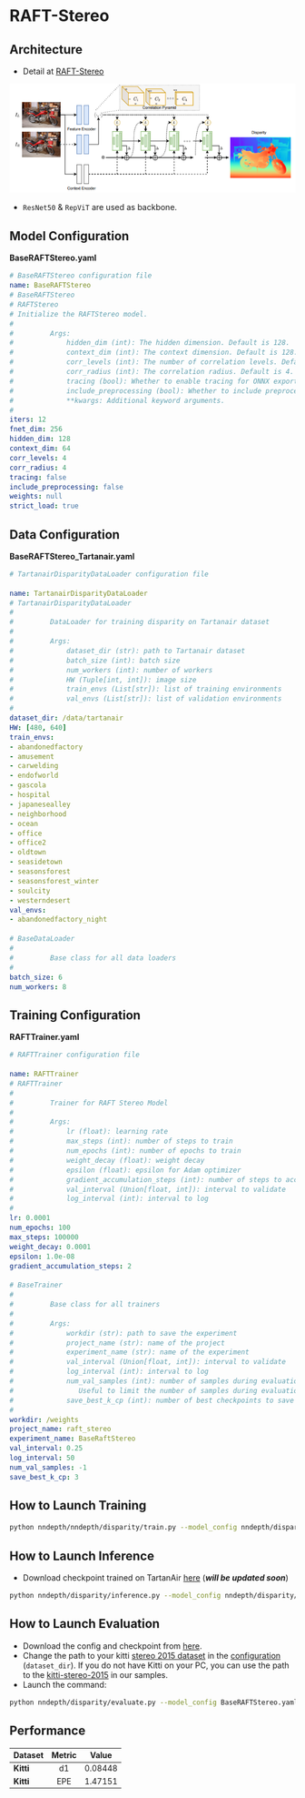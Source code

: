 # RAFT-Stereo

## Architecture
- Detail at [RAFT-Stereo](https://arxiv.org/pdf/2109.07547.pdf)
<p align="center">
<img src="../../../images/raftstereo.png"/>
</p>

- `ResNet50` & `RepViT` are used as backbone.

## Model Configuration
**BaseRAFTStereo.yaml**
```yaml
# BaseRAFTStereo configuration file
name: BaseRAFTStereo
# BaseRAFTStereo
# RAFTStereo
# Initialize the RAFTStereo model.
#
#         Args:
#             hidden_dim (int): The hidden dimension. Default is 128.
#             context_dim (int): The context dimension. Default is 128.
#             corr_levels (int): The number of correlation levels. Default is 4.
#             corr_radius (int): The correlation radius. Default is 4.
#             tracing (bool): Whether to enable tracing for ONNX exportation. Default is False.
#             include_preprocessing (bool): Whether to include preprocessing steps. Default is False.
#             **kwargs: Additional keyword arguments.
#
iters: 12
fnet_dim: 256
hidden_dim: 128
context_dim: 64
corr_levels: 4
corr_radius: 4
tracing: false
include_preprocessing: false
weights: null
strict_load: true
```

## Data Configuration
**BaseRAFTStereo_Tartanair.yaml**
```yaml
# TartanairDisparityDataLoader configuration file

name: TartanairDisparityDataLoader
# TartanairDisparityDataLoader
#
#         DataLoader for training disparity on Tartanair dataset
#
#         Args:
#             dataset_dir (str): path to Tartanair dataset
#             batch_size (int): batch size
#             num_workers (int): number of workers
#             HW (Tuple[int, int]): image size
#             train_envs (List[str]): list of training environments
#             val_envs (List[str]): list of validation environments
#
dataset_dir: /data/tartanair
HW: [480, 640]
train_envs:
- abandonedfactory
- amusement
- carwelding
- endofworld
- gascola
- hospital
- japanesealley
- neighborhood
- ocean
- office
- office2
- oldtown
- seasidetown
- seasonsforest
- seasonsforest_winter
- soulcity
- westerndesert
val_envs:
- abandonedfactory_night

# BaseDataLoader
#
#         Base class for all data loaders
#
batch_size: 6
num_workers: 8
```

## Training Configuration
**RAFTTrainer.yaml**
```yaml
# RAFTTrainer configuration file

name: RAFTTrainer
# RAFTTrainer
#
#         Trainer for RAFT Stereo Model
#
#         Args:
#             lr (float): learning rate
#             max_steps (int): number of steps to train
#             num_epochs (int): number of epochs to train
#             weight_decay (float): weight decay
#             epsilon (float): epsilon for Adam optimizer
#             gradient_accumulation_steps (int): number of steps to accumulate gradients
#             val_interval (Union[float, int]): interval to validate
#             log_interval (int): interval to log
#
lr: 0.0001
num_epochs: 100
max_steps: 100000
weight_decay: 0.0001
epsilon: 1.0e-08
gradient_accumulation_steps: 2

# BaseTrainer
#
#         Base class for all trainers
#
#         Args:
#             workdir (str): path to save the experiment
#             project_name (str): name of the project
#             experiment_name (str): name of the experiment
#             val_interval (Union[float, int]): interval to validate
#             log_interval (int): interval to log
#             num_val_samples (int): number of samples during evaluation.
#                Useful to limit the number of samples during evaluation. Defaults to -1 (all samples)
#             save_best_k_cp (int): number of best checkpoints to save
#
workdir: /weights
project_name: raft_stereo
experiment_name: BaseRaftStereo
val_interval: 0.25
log_interval: 50
num_val_samples: -1
save_best_k_cp: 3
```

## How to Launch Training
```bash
python nndepth/nndepth/disparity/train.py --model_config nndepth/disparity/configs/models/BaseRAFTStereo.yaml --data_config nndepth/disparity/configs/data/BaseRAFTStereo_Tartanair.yaml --training_config nndepth/disparity/configs/training/RAFTTrainer.yaml
```

## How to Launch Inference
- Download checkpoint trained on TartanAir [here](https://drive.google.com/drive/folders/1OZIqRjqlF2fD4wwbMsFf5Lxx7ovYdu1D) (***will be updated soon***)

```bash
python nndepth/disparity/inference.py --model_config nndepth/disparity/configs/models/BaseRAFTStereo.yaml --weights PATH_TO_CHECKPOINT --left_path samples/stereo/left/ --right_path samples/stereo/right/ --HW 480 640 --output test --save_format image
```

## How to Launch Evaluation
- Download the config and checkpoint from [here](https://drive.google.com/drive/folders/1OZIqRjqlF2fD4wwbMsFf5Lxx7ovYdu1D).
- Change the path to your kitti [stereo 2015 dataset](https://www.cvlibs.net/datasets/kitti/eval_scene_flow.php?benchmark=stereo) in the [configuration](../configs/data/Kitti2015DisparityDataLoader.yaml) (`dataset_dir`). If you do not have Kitti on your PC, you can use the path to the [kitti-stereo-2015](../../../samples/kitti-stereo-2015/) in our samples.
- Launch the command:
```bash
python nndepth/disparity/evaluate.py --model_config BaseRAFTStereo.yaml --weights pytorch_model.bin --data_config Kitti2015DisparityDataLoader.yaml --metric_name kitti-d1 --metric_threshold 3 --output results.txt
```

## Performance
| Dataset | Metric | Value |
| :------ | :----: | :---: |
| **Kitti** | d1 | 0.08448 |
| **Kitti** | EPE | 1.47151 |
